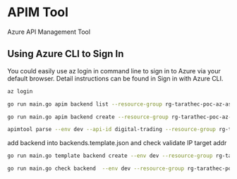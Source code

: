# APIM Tool
Azure API Management Tool

## Using Azure CLI to Sign In

You could easily use az login in command line to sign in to Azure via your default browser. Detail instructions can be found in Sign in with Azure CLI.

```bash
az login
```

```bash
go run main.go apim backend list --resource-group rg-tarathec-poc-az-asse-sbx-001 --service-name apimpocazassesbx003
```


```bash
go run main.go apim backend create --resource-group rg-tarathec-poc-az-asse-sbx-001 --service-name apimpocazassesbx003 --backend-id hello --url https://tarathep.com --protocol http
```

```bash
apimtool parse --env dev --api-id digital-trading --resource-group rg-tarathec-poc-az-asse-sbx-001 --service-name apimpocazassesbx003
```

add backend into backends.template.json and check validate IP target addr

```bash
go run main.go template backend create --env dev --resource-group rg-tarathec-poc-az-asse-sbx-001 --service-name apimpocazassesbx003 --backend-id hello --url https://tarathep.com --protocol http
```

```bash
go run main.go check backend  --env dev --resource-group rg-tarathec-poc-az-asse-sbx-001 --service-name apimpocazassesbx003 --backend-id hello --url https://tarathep.com --protocol http
```

